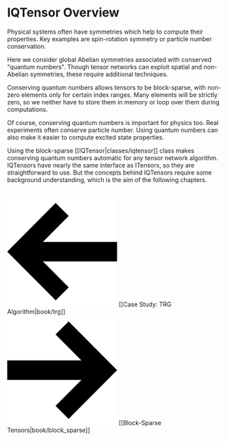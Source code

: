 # IQTensor Overview

Physical systems often have symmetries which help to compute their properties. 
Key examples are spin-rotation symmetry or particle number conservation.

Here we consider global Abelian symmetries
associated with conserved "quantum numbers". 
Though tensor networks can exploit spatial and non-Abelian symmetries,
these require additional techniques.

Conserving quantum numbers allows tensors to be
block-sparse, with non-zero elements only for certain index ranges.
Many elements will be strictly zero, so we neither have to store them in memory or 
loop over them during computations.

Of course, conserving quantum numbers is important for physics too.
Real experiments often conserve particle number. 
Using quantum numbers can also make it easier to compute excited 
state properties.

Using the block-sparse [[IQTensor|classes/iqtensor]] class makes conserving quantum numbers automatic
for any tensor network algorithm. IQTensors have nearly the same interface as ITensors,
so they are straightforward to use. But the concepts behind IQTensors require some background
understanding, which is the aim of the following chapters.

<br/>
<span style="float:left;"><img src="docs/arrowleft.png" class="icon">
[[Case Study: TRG Algorithm|book/trg]]
</span>
<span style="float:right;"><img src="docs/arrowright.png" class="icon">
[[Block-Sparse Tensors|book/block_sparse]]
</span>
<br/>
